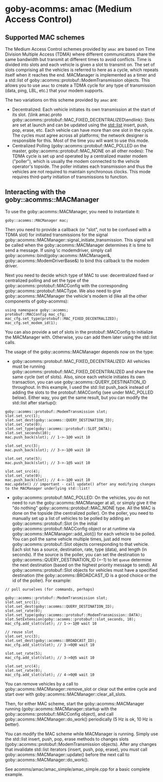# goby-acomms: amac (Medium Access Control)

## Supported MAC schemes

The Medium Access Control schemes provided by `amac` are based on Time Division Multiple Access (TDMA) where different communicators share the same bandwidth but transmit at different times to avoid conflicts. Time is divided into slots and each vehicle is given a slot to transmit on. The set of slots comprising all the vehicles is referred to here as a cycle, which repeats itself when it reaches the end. MACManager is implemented as a timer and a std::list of goby::acomms::protobuf::ModemTransmission objects. This allows you to use `amac` to create a TDMA cycle for any type of transmission (data, ping, LBL, etc.) that your modem supports.

The two variations on this scheme provided by `amac` are:

* Decentralized: Each vehicle initiates its own transmission at the start of its slot. (\link amac.proto goby::acomms::protobuf::MAC_FIXED_DECENTRALIZED\endlink): Slots are set at launch and can be updated using the [std::list](http://www.cplusplus.com/reference/stl/list/) insert, push, pop, erase, etc. Each vehicle can have more than one slot in the cycle. The cycles must agree across all platforms; the network designer is responsible for this. Most of the time you will want to use this mode.
* Centralized Polling (goby::acomms::protobuf::MAC_POLLED on the master, goby::acomms::protobuf::MAC_NONE on all other nodes): The TDMA cycle is set up and operated by a centralized master modem ("poller"), which is usually the modem connected to the vehicle operator's topside. The poller initiates each transmission and thus the vehicles are not required to maintain synchronous clocks. This mode requires third-party initiation of transmissions to function.

## Interacting with the goby::acomms::MACManager

To use the goby::acomms::MACManager, you need to instantiate it:

```
goby::acomms::MACManager mac;
```

Then you need to provide a callback (or "slot", not to be confused with a TDMA slot) for initiated transmissions for the signal goby::acomms::MACManager::signal_initiate_transmission. This signal will be called when the goby::acomms::MACManager determines it is time to send a message. If using \c modemdriver, simply call goby::acomms::bind(goby::acomms::MACManager&, goby::acomms::ModemDriverBase&) to bind this callback to the modem driver.

Next you need to decide which type of MAC to use:  decentralized fixed or centralized polling and set the type of the goby::acomms::protobuf::MACConfig with the corresponding goby::acomms::protobuf::MACType. We also need to give goby::acomms::MACManager the vehicle's modem id (like all the other components of goby-acomms):

```
using namespace goby::acomms;
protobuf::MACConfig mac_cfg;
mac_cfg.set_type(protobuf::MAC_FIXED_DECENTRALIZED);
mac_cfg.set_modem_id(1);
```

You can also provide a set of slots in the protobuf::MACConfig to initialize the MACManager with. Otherwise, you can add them later using the std::list calls.

The usage of the goby::acomms::MACManager depends now on the type:

* goby::acomms::protobuf::MAC_FIXED_DECENTRALIZED: All vehicles must be running goby::acomms::protobuf::MAC_FIXED_DECENTRALIZED and share the same cycle (set of slots). Also, since each vehicle initiates its own transaction, you can use goby::acomms::QUERY_DESTINATION_ID throughout. In this example, I used the std::list push_back instead of adding the slots to the protobuf::MACConfig (see under MAC_POLLED below). Either way, you get the same result, but you can modify the std::list after startup():

```
goby::acomms::protobuf::ModemTransmission slot;
slot.set_src(1);
slot.set_dest(goby::acomms::QUERY_DESTINATION_ID);
slot.set_rate(0);
slot.set_type(goby::acomms::protobuf::SLOT_DATA);
slot.set_seconds(10);
mac.push_back(slot); // 1->-1@0 wait 10

slot.set_src(3);
mac.push_back(slot); // 3->-1@0 wait 10

slot.set_rate(5);
mac.push_back(slot); // 3->-1@5 wait 10

slot.set_src(4);
slot.set_rate(0);
mac.push_back(slot); // 4->-1@0 wait 10
mac.update() // important - call update() after any modifying changes to the MACManager underlying std::list!
```

* goby::acomms::protobuf::MAC_POLLED: On the vehicles, you do not need to run the goby::acomms::MACManager at all, or simply give it the "do nothing" goby::acomms::protobuf::MAC_NONE type. All the MAC is done on the topside (the centralized poller). On the poller, you need to manually set up a list of vehicles to be polled by adding an goby::acomms::protobuf::Slot (in the initial goby::acomms::protobuf::MACConfig object or at runtime via goby::acomms::MACManager::add_slot()) for each vehicle to be polled. You can poll the same vehicle multiple times, just add more goby::acomms::protobuf::Slot objects corresponding to that vehicle. Each slot has a source, destination, rate, type (data), and length (in seconds). If the source is the poller, you can set the destination to goby::acomms::QUERY_DESTINATION_ID (=-1) to let `queue` determine the next destination (based on the highest priority message to send). All goby::acomms::protobuf::Slot objects for vehicles must have a specified destination (the goby::acomms::BROADCAST_ID is a good choice or the id of the poller). For example:

```
// poll ourselves (for commands, perhaps)

goby::acomms::protobuf::ModemTransmission slot;
slot.set_src(1);
slot.set_dest(goby::acomms::QUERY_DESTINATION_ID);
slot.set_rate(0);
slot.set_type(goby::acomms::protobuf::ModemTransmission::DATA);
slot.SetExtension(goby::acomms::protobuf::slot_seconds, 10);
mac_cfg.add_slot(slot); // 1->-1@0 wait 10

// reuse slot
slot.set_src(3);
slot.set_dest(goby::acomms::BROADCAST_ID);
mac_cfg.add_slot(slot); // 3->0@0 wait 10

slot.set_rate(5);
mac_cfg.add_slot(slot); // 3->0@5 wait 10

slot.set_src(4);
slot.set_rate(0);
mac_cfg.add_slot(slot); // 4->0@0 wait 10
```

You can remove vehicles by a call to goby::acomms::MACManager::remove_slot or clear out the entire cycle and start over with goby::acomms::MACManager::clear_all_slots.

Then, for either MAC scheme, start the goby::acomms::MACManager running (goby::acomms::MACManager::startup with the goby::acomms::protobuf::MACConfig object), and call goby::acomms::MACManager::do_work() periodically (5 Hz is ok, 10 Hz is better).

You can modify the MAC scheme while MACManager is running. Simply use the std::list insert, push, pop, erase methods to changes slots (goby::acomms::protobuf::ModemTransmission objects). After any changes that invalidate std::list iterators (insert, push, pop, erase), you *must* call goby::acomms::MACManager::update() before the next call to goby::acomms::MACManager::do_work().

See acomms/amac/amac_simple/amac_simple.cpp for a basic complete example.
